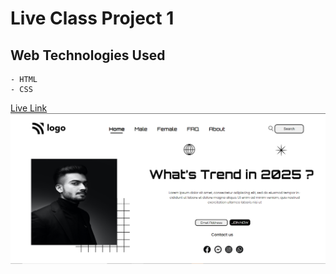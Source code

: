 # Live Class Project 1

## Web Technologies Used
    - HTML
    - CSS

[Live Link](https://newtrending2025.netlify.app)
![alt text](./final.PNG?raw=true "optional")